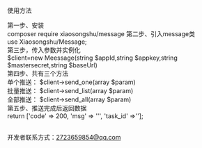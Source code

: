 ##
使用方法

第一步、安装&nbsp;<br>
composer require xiaosongshu/message
第二步、引入message类<br>
use Xiaosongshu/Message;<br>
第三步，传入参数并实例化<br>
$client=new Meessage(string $appId,string $appkey,string $mastersecret,string $baseUrl)<br>
第四步、共有三个方法<br>
单个推送： $client->send_one(array $param)<br>
批量推送： $client->send_list(array $param)<br>
全部推送： $client->send_all(array $param)<br>
第五步、推送完成后返回数据<br>
return ['code' => 200, 'msg' => ''', 'task_id' =>''];
<br>
##
开发者联系方式：2723659854@qq.com
